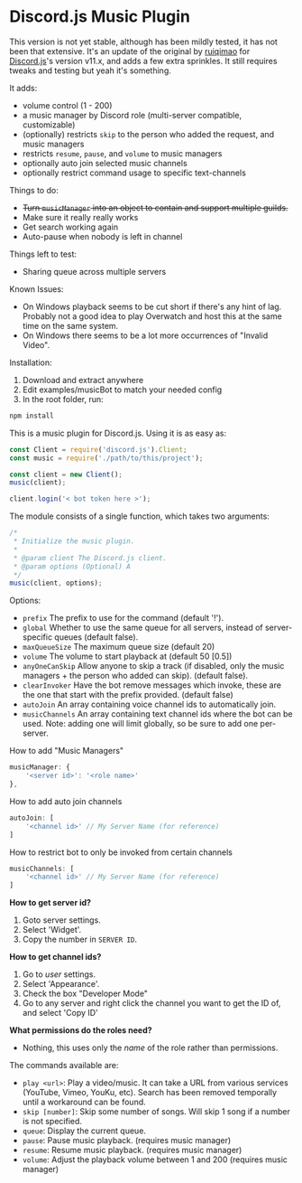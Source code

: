 # Discord.js Music Plugin

This version is not yet stable, although has been mildly tested, it has not been that extensive. It's an update of the original by [ruiqimao](https://github.com/ruiqimao/discord.js-music) for [Discord.js](https://discord.js.org/)'s version v11.x, and adds a few extra sprinkles. It still requires tweaks and testing but yeah it's something.

It adds:
* volume control (1 - 200)
* a music manager by Discord role (multi-server compatible, customizable)
* (optionally) restricts `skip` to the person who added the request, and music managers
* restricts `resume`, `pause`, and `volume` to music managers
* optionally auto join selected music channels 
* optionally restrict command usage to specific text-channels

Things to do:
* ~~Turn `musicManager` into an object to contain and support multiple guilds.~~
* Make sure it really really works
* Get search working again
* Auto-pause when nobody is left in channel

Things left to test:
* Sharing queue across multiple servers 

Known Issues:  
* On Windows playback seems to be cut short if there's any hint of lag. Probably not a good idea to play Overwatch and host this at the same time on the same system.
* On Windows there seems to be a lot more occurrences of "Invalid Video". 

Installation:  
1. Download and extract anywhere  
2. Edit examples/musicBot to match your needed config  
3. In the root folder, run:
```bash
npm install
```


This is a music plugin for Discord.js. Using it is as easy as:
```javascript
const Client = require('discord.js').Client;
const music = require('./path/to/this/project');

const client = new Client();
music(client);

client.login('< bot token here >');
```

The module consists of a single function, which takes two arguments:
```javascript
/*
 * Initialize the music plugin.
 *
 * @param client The Discord.js client.
 * @param options (Optional) A
 */
music(client, options);
```

Options:
* `prefix` The prefix to use for the command (default '!').
* `global`  Whether to use the same queue for all servers, instead of server-specific queues (default false).
* `maxQueueSize` The maximum queue size (default 20)
* `volume` The volume to start playback at (default 50 [0.5])
* `anyOneCanSkip` Allow anyone to skip a track (if disabled, only the music managers + the person who added can skip). (default false).
* `clearInvoker` Have the bot remove messages which invoke, these are the one that start with the prefix provided. (default false)
* `autoJoin` An array containing voice channel ids to automatically join.
* `musicChannels` An array containing text channel ids where the bot can be used. Note: adding one will limit globally, so be sure to add one per-server.

How to add "Music Managers"
```javascript
musicManager: {
	'<server id>': '<role name>'
},
```

How to add auto join channels
```JavaScript
autoJoin: [
	'<channel id>' // My Server Name (for reference)
]
```

How to restrict bot to only be invoked from certain channels
```JavaScript
musicChannels: [
	'<channel id>' // My Server Name (for reference)
]
```

**How to get server id?**  
1. Goto server settings.  
2. Select 'Widget'.  
3. Copy the number in `SERVER ID`.  

**How to get channel ids?**  
1. Go to _user_ settings.  
2. Select 'Appearance'.  
3. Check the box "Developer Mode"  
4. Go to any server and right click the channel you want to get the ID of, and select 'Copy ID'

**What permissions do the roles need?**
- Nothing, this uses only the _name_ of the role rather than permissions.

The commands available are:
* `play <url>`: Play a video/music. It can take a URL from various services (YouTube, Vimeo, YouKu, etc). Search has been removed temporally until a workaround can be found.
* `skip [number]`: Skip some number of songs. Will skip 1 song if a number is not specified.
* `queue`: Display the current queue.
* `pause`: Pause music playback. (requires music manager)
* `resume`: Resume music playback. (requires music manager)
* `volume`: Adjust the playback volume between 1 and 200 (requires music manager)
